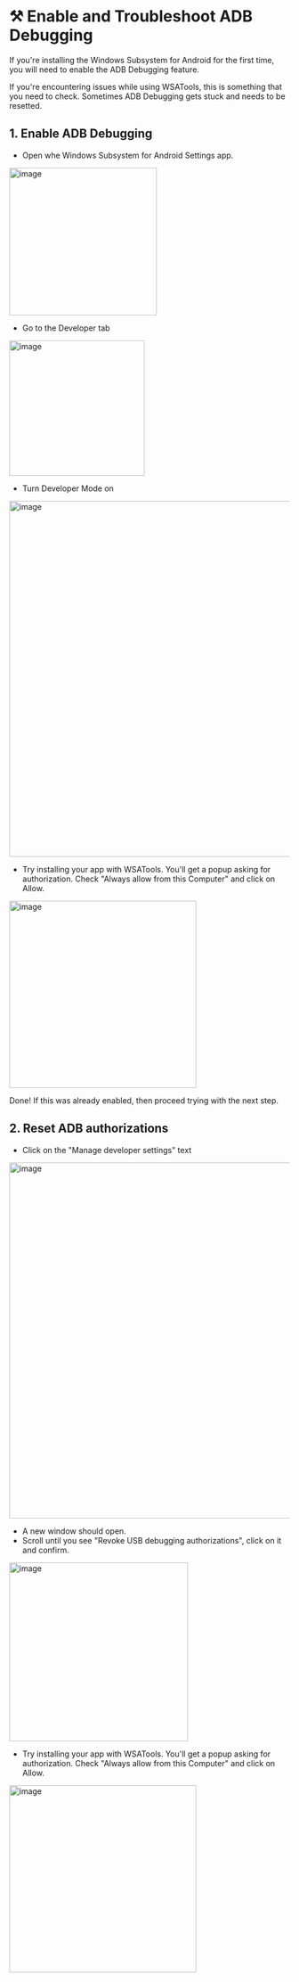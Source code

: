 # ⚒️ Enable and Troubleshoot ADB Debugging

If you're installing the Windows Subsystem for Android for the first time, you will need to enable the ADB Debugging feature.

If you're encountering issues while using WSATools, this is something that you need to check. Sometimes ADB Debugging gets stuck and needs to be resetted.

## 1. Enable ADB Debugging

- Open whe Windows Subsystem for Android Settings app.

<img width="265" alt="image" src="https://user-images.githubusercontent.com/29689637/226114395-81f2c032-69c4-4494-84f0-77111beb9a82.png">

- Go to the Developer tab

<img width="243" alt="image" src="https://user-images.githubusercontent.com/29689637/226114407-ae9c9213-8dd4-4fb0-b546-eb1895b7d2ce.png">

- Turn Developer Mode on

<img width="639" alt="image" src="https://user-images.githubusercontent.com/29689637/226114421-d4315b48-0490-41fe-ae95-5529413a9343.png">

- Try installing your app with WSATools. You'll get a popup asking for authorization. Check "Always allow from this Computer" and click on Allow.

<img width="336" alt="image" src="https://user-images.githubusercontent.com/29689637/226115178-b32acd85-83e9-481c-baad-dfbadd47962c.png">

Done! If this was already enabled, then proceed trying with the next step.

## 2. Reset ADB authorizations

- Click on the "Manage developer settings" text

<img width="639" alt="image" src="https://user-images.githubusercontent.com/29689637/226114421-d4315b48-0490-41fe-ae95-5529413a9343.png">

- A new window should open. 
- Scroll until you see "Revoke USB debugging authorizations", click on it and confirm.

<img width="321" alt="image" src="https://user-images.githubusercontent.com/29689637/226114563-010eb469-b868-473a-975a-e18780ee3c5a.png">

- Try installing your app with WSATools. You'll get a popup asking for authorization. Check "Always allow from this Computer" and click on Allow.

<img width="336" alt="image" src="https://user-images.githubusercontent.com/29689637/226115178-b32acd85-83e9-481c-baad-dfbadd47962c.png">
